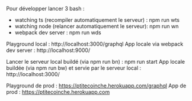 Pour développer lancer 3 bash :
 - watching ts (recompiler automatiquement le serveur) : npm run wts
 - watching node (relancer automatiquement le serveur): npm run wn
 - webpack dev server : npm run wds

Playground local : http://localhost:3000/graphql
App locale via webpack dev server : http://localhost:9000/

Lancer le serveur local buildé (via npm run bn) : npm run start
App locale buildée (via npm run bw) et servie par le serveur local : http://localhost:3000/

Playground de prod : https://ptitecoinche.herokuapp.com/graphql
App de prod : https://ptitecoinche.herokuapp.com